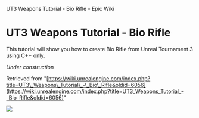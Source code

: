UT3 Weapons Tutorial - Bio Rifle - Epic Wiki                    

UT3 Weapons Tutorial - Bio Rifle
================================

This tutorial will show you how to create Bio Rifle from Unreal Tournament 3 using C++ only.

_Under construction_

Retrieved from "[https://wiki.unrealengine.com/index.php?title=UT3\_Weapons\_Tutorial\_-\_Bio\_Rifle&oldid=6056](https://wiki.unrealengine.com/index.php?title=UT3_Weapons_Tutorial_-_Bio_Rifle&oldid=6056)"

  ![](https://tracking.unrealengine.com/track.png)